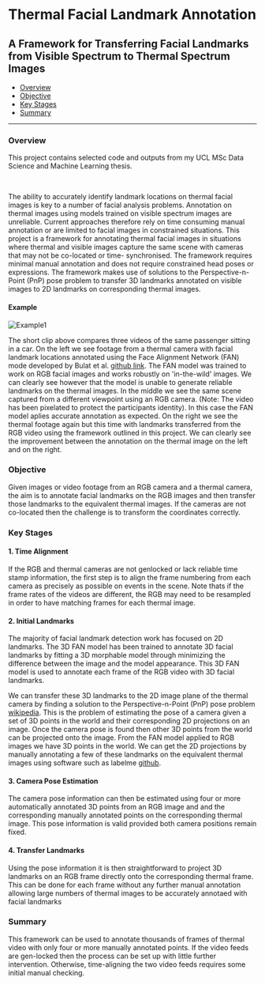 # Thermal Facial Landmark Annotation

## A Framework for Transferring Facial Landmarks from Visible Spectrum to Thermal Spectrum Images

- [Overview](#overview)
- [Objective](#overview)
- [Key Stages](#key-stages)
- [Summary](#summary-and-conclusions)

------

### Overview
This project contains selected code and outputs from my UCL MSc Data Science and Machine Learning thesis. 

<br/>

The ability to accurately identify landmark locations on thermal facial images is key to a number of facial analysis problems. Annotation on thermal images using models trained on visible spectrum images are unreliable. Current approaches therefore rely on time consuming manual annotation or are limited to facial images in constrained situations. This project is a framework for annotating thermal facial images in situations where thermal and visible images capture the same scene with cameras that may not be co-located or time- synchronised. The framework requires minimal manual annotation and does not require constrained head poses or expressions. The framework makes use of solutions to the Perspective-n-Point (PnP) pose problem to transfer 3D landmarks annotated on visible images to 2D landmarks on corresponding thermal images.

#### Example

![Example1](https://github.com/steven-mcdonald/thermal_facial_landmarks/blob/main/videos/p10_lmarks_compare_pix.gif)

The short clip above compares three videos of the same passenger sitting in a car. On the left we see footage from a thermal camera with facial landmark locations annotated using the Face Alignment Network (FAN) mode developed by Bulat et al. [github link](https://github.com/1adrianb/face-alignment). The FAN model was trained to work on RGB facial images and works robustly on 'in-the-wild' images. We can clearly see however that the model is unable to generate reliable landmarks on the thermal images. In the middle we see the same scene captured from a different viewpoint using an RGB camera. (Note: The video has been pixelated to protect the participants identity). In this case the FAN model aplies accurate annotation as expected. On the right we see the thermal footage again but this time with landmarks transferred from the RGB video using the framework outlined in this project. We can clearly see the improvement between the annotation on the thermal image on the left and on the right.

### Objective

Given images or video footage from an RGB camera and a thermal camera, the aim is to annotate facial landmarks on the RGB images and then transfer those landmarks to the equivalent thermal images. If the cameras are not co-located then the challenge is to transform the coordinates correctly. 

### Key Stages

#### 1. Time Alignment

If the RGB and thermal cameras are not genlocked or lack reliable time stamp information, the first step is to align the frame numbering from each camera as precisely as possible on events in the scene. Note thats if the frame rates of the videos are different, the RGB may need to be resampled in order to have matching frames for each thermal image.

#### 2. Initial Landmarks

The majority of facial landmark detection work has focused on 2D landmarks. The 3D FAN model has been trained to annotate 3D facial landmarks by fitting a 3D morphable model through minimizing the difference between the image and the model appearance. This 3D FAN model is used to annotate each frame of the RGB video with 3D facial landmarks.

We can transfer these 3D landmarks to the 2D image plane of the thermal camera by finding a solution to the Perspective-n-Point (PnP) pose problem [wikipedia](https://en.wikipedia.org/wiki/Perspective-n-Point). This is the problem of estimating the pose of a camera given a set of 3D points in the world and their corresponding 2D projections on an image. Once the camera pose is found then other 3D points from the world can be projected onto the image. From the FAN model applied to RGB images we have 3D points in the world. We can get the 2D projections by manually annotating a few of these landmarks on the equivalent thermal images using software such as labelme [github](https://github.com/wkentaro/labelme). 

#### 3. Camera Pose Estimation

The camera pose information can then be estimated using four or more automatically annotated 3D points from an RGB image and and the corresponding manually annotated points on the corresponding thermal image. This pose information is valid provided both camera positions remain fixed. 

#### 4. Transfer Landmarks

Using the pose information it is then straightforward to project 3D landmarks on an RGB frame directly onto the corresponding thermal frame. This can be done for each frame without any further manual annotation allowing large numbers of thermal images to be accurately annotaed with facial landmarks

### Summary

This framework can be used to annotate thousands of frames of thermal video with only  four or more manually annotated points. If the video feeds are gen-locked then the process can be set up with little further intervention. Otherwise, time-aligning the two video feeds requires some initial manual checking. 








